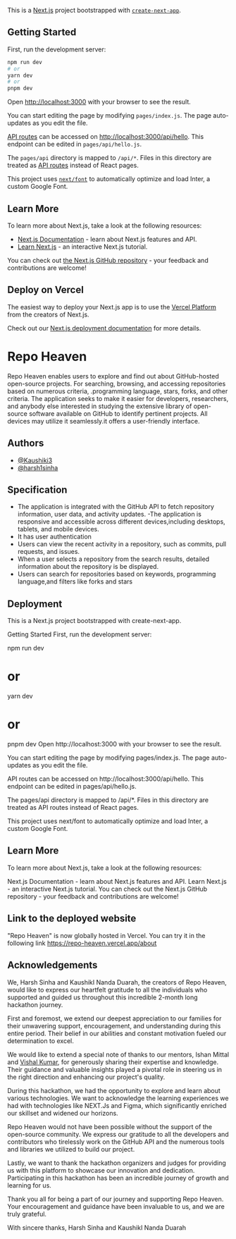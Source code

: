 This is a [Next.js](https://nextjs.org/) project bootstrapped with [`create-next-app`](https://github.com/vercel/next.js/tree/canary/packages/create-next-app).

## Getting Started

First, run the development server:

```bash
npm run dev
# or
yarn dev
# or
pnpm dev
```

Open [http://localhost:3000](http://localhost:3000) with your browser to see the result.

You can start editing the page by modifying `pages/index.js`. The page auto-updates as you edit the file.

[API routes](https://nextjs.org/docs/api-routes/introduction) can be accessed on [http://localhost:3000/api/hello](http://localhost:3000/api/hello). This endpoint can be edited in `pages/api/hello.js`.

The `pages/api` directory is mapped to `/api/*`. Files in this directory are treated as [API routes](https://nextjs.org/docs/api-routes/introduction) instead of React pages.

This project uses [`next/font`](https://nextjs.org/docs/basic-features/font-optimization) to automatically optimize and load Inter, a custom Google Font.

## Learn More

To learn more about Next.js, take a look at the following resources:

- [Next.js Documentation](https://nextjs.org/docs) - learn about Next.js features and API.
- [Learn Next.js](https://nextjs.org/learn) - an interactive Next.js tutorial.

You can check out [the Next.js GitHub repository](https://github.com/vercel/next.js/) - your feedback and contributions are welcome!

## Deploy on Vercel

The easiest way to deploy your Next.js app is to use the [Vercel Platform](https://vercel.com/new?utm_medium=default-template&filter=next.js&utm_source=create-next-app&utm_campaign=create-next-app-readme) from the creators of Next.js.

Check out our [Next.js deployment documentation](https://nextjs.org/docs/deployment) for more details.


# Repo Heaven

Repo Heaven enables users to explore and find out about GitHub-hosted open-source projects. For searching, browsing, and accessing repositories based on numerous criteria, .programming language, stars, forks, and other criteria. The application seeks to make it easier for developers, researchers, and anybody else interested in studying the extensive library of open-source software available on GitHub to identify pertinent projects. All devices may utilize it seamlessly.it offers a user-friendly interface.


## Authors

- [@Kaushiki3](https://github.com/Kaushiki3)
- [@harsh1sinha](https://github.com/harsh1sinha)


## Specification

- The application is integrated with the GitHub API to fetch repository information, user data, and activity updates.
-The application is responsive and accessible across different devices,including desktops, tablets, and mobile devices.
- It has user authentication
- Users can view the recent activity in a repository, such as commits, pull requests, and issues.
- When a user selects a repository from the search results, detailed information about the repository is be displayed.
- Users can search for repositories based on keywords, programming language,and filters like forks and stars



## Deployment

This is a Next.js project bootstrapped with create-next-app.

Getting Started
First, run the development server:

npm run dev
# or
yarn dev
# or
pnpm dev
Open http://localhost:3000 with your browser to see the result.

You can start editing the page by modifying pages/index.js. The page auto-updates as you edit the file.

API routes can be accessed on http://localhost:3000/api/hello. This endpoint can be edited in pages/api/hello.js.

The pages/api directory is mapped to /api/*. Files in this directory are treated as API routes instead of React pages.

This project uses next/font to automatically optimize and load Inter, a custom Google Font.


## Learn More

To learn more about Next.js, take a look at the following resources:

Next.js Documentation - learn about Next.js features and API.
Learn Next.js - an interactive Next.js tutorial.
You can check out the Next.js GitHub repository - your feedback and contributions are welcome!
## Link to the deployed website
"Repo Heaven" is now globally hosted in Vercel. You can try it in the following link
https://repo-heaven.vercel.app/about



## Acknowledgements

 

We, Harsh Sinha and KaushikI Nanda Duarah, the creators of Repo Heaven, would like to express our heartfelt gratitude to all the individuals who supported and guided us throughout this incredible 2-month long hackathon journey.

First and foremost, we extend our deepest appreciation to our families for their unwavering support, encouragement, and understanding during this entire period. Their belief in our abilities and constant motivation fueled our determination to excel.

We would like to extend a special note of thanks to our mentors, Ishan Mittal and [Vishal Kumar](https://github.com/Shuffled720), for generously sharing their expertise and knowledge. Their guidance and valuable insights played a pivotal role in steering us in the right direction and enhancing our project's quality.

During this hackathon, we had the opportunity to explore and learn about various technologies. We want to acknowledge the learning experiences we had with technologies like NEXT.Js and Figma, which significantly enriched our skillset and widened our horizons.

Repo Heaven would not have been possible without the support of the open-source community. We express our gratitude to all the developers and contributors who tirelessly work on the GitHub API and the numerous tools and libraries we utilized to build our project.

Lastly, we want to thank the hackathon organizers and judges for providing us with this platform to showcase our innovation and dedication. Participating in this hackathon has been an incredible journey of growth and learning for us.

Thank you all for being a part of our journey and supporting Repo Heaven. Your encouragement and guidance have been invaluable to us, and we are truly grateful.

With sincere thanks,
Harsh Sinha and KaushikI Nanda Duarah
